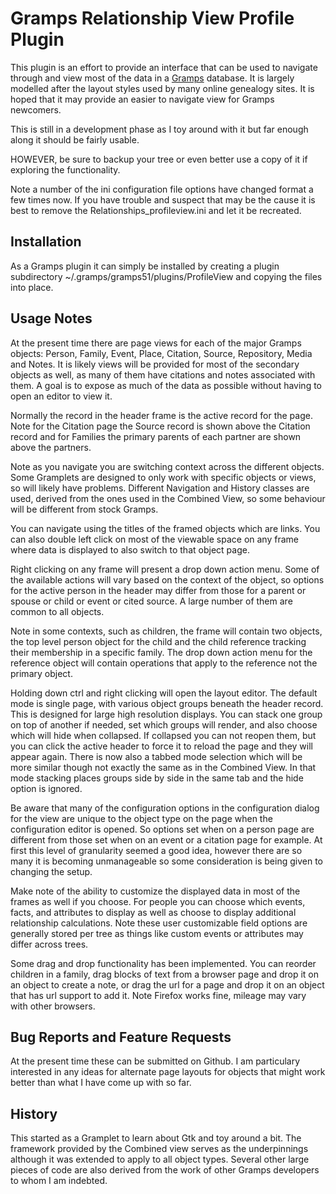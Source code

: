 # Gramps Relationship View Profile Plugin

This plugin is an effort to provide an interface that can be used to navigate through and view most of the data in a [Gramps](https://gramps-project.org) database. It is largely modelled after the layout styles used by many online genealogy sites. It is hoped that it may provide an easier to navigate view for Gramps newcomers.

This is still in a development phase as I toy around with it but far enough along it should be fairly usable.

HOWEVER, be sure to backup your tree or even better use a copy of it if exploring the functionality.

Note a number of the ini configuration file options have changed format a few times now.  If you have trouble and suspect that may be the cause it is best to remove the Relationships_profileview.ini and let it be recreated.

## Installation
        
As a Gramps plugin it can simply be installed by creating a plugin subdirectory ~/.gramps/gramps51/plugins/ProfileView and copying the files into place.

## Usage Notes

At the present time there are page views for each of the major Gramps objects: Person, Family, Event, Place, Citation, Source, Repository, Media and Notes. It is likely views will be provided for most of the secondary objects as well, as many of them have citations and notes associated with them. A goal is to expose as much of the data as possible without having to open an editor to view it.

Normally the record in the header frame is the active record for the page. Note for the Citation page the Source record is shown above the Citation record and for Families the primary parents of each partner are shown above the partners.

Note as you navigate you are switching context across the different objects. Some Gramplets are designed to only work with specific objects or views, so will likely have problems.  Different Navigation and History classes are used, derived from the ones used in the Combined View, so some behaviour will be different from stock Gramps.

You can navigate using the titles of the framed objects which are links.  You can also double left click on most of the viewable space on any frame where data is displayed to also switch to that object page.

Right clicking on any frame will present a drop down action menu. Some of the available actions will vary based on the context of the object, so options for the active person in the header may differ from those for a parent or spouse or child or event or cited source. A large number of them are common to all objects.

Note in some contexts, such as children, the frame will contain two objects, the top level person object for the child and the child reference tracking their membership in a specific family. The drop down action menu for the reference object will contain operations that apply to the reference not the primary object.

Holding down ctrl and right clicking will open the layout editor. The default mode is single page, with various object groups beneath the header record. This is designed for large high resolution displays. You can stack one group on top of another if needed, set which groups will render, and also choose which will hide when collapsed. If collapsed you can not reopen them, but you can click the active header to force it to reload the page and they will appear again. There is now also a tabbed mode selection which will be more similar though not exactly the same as in the Combined View. In that mode stacking places groups side by side in the same tab and the hide option is ignored.

Be aware that many of the configuration options in the configuration dialog for the view are unique to the object type on the page when the configuration editor is opened. So options set when on a person page are different from those set when on an event or a citation page for example.  At first this level of granularity seemed a good idea, however there are so many it is becoming unmanageable so some consideration is being given to changing the setup.

Make note of the ability to customize the displayed data in most of the frames as well if you choose. For people you can choose which events, facts, and attributes to display as well as choose to display additional relationship calculations. Note these user customizable field options are generally stored per tree as things like custom events or attributes may differ across trees.

Some drag and drop functionality has been implemented. You can reorder children in a family, drag blocks of text from a browser page and drop it on an object to create a note, or drag the url for a page and drop it on an object that has url support to add it. Note Firefox works fine, mileage may vary with other browsers.

## Bug Reports and Feature Requests

At the present time these can be submitted on Github. I am particulary interested in any ideas for alternate page layouts for objects that might work better than what I have come up with so far.

## History

This started as a Gramplet to learn about Gtk and toy around a bit. The framework provided by the Combined view serves as the underpinnings although it was extended to apply to all object types. Several other large pieces of code are also derived from the work of other Gramps developers to whom I am indebted.
